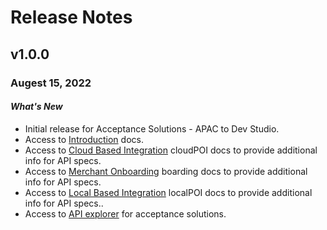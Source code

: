 # Release Notes

## v1.0.0 

### Augest 15, 2022

#### *What's New*
- Initial release for Acceptance Solutions - APAC to Dev Studio.
- Access to [Introduction](?path=docs/Getting-Started-APAC.md) docs.
- Access to [ Cloud Based Integration](?path=docs/CloudPOI.md) cloudPOI docs to provide additional info for API specs.
- Access to [ Merchant Onboarding](?path=docs/MerchantBoarding.md) boarding docs to provide additional info for API specs.
- Access to [ Local Based Integration](?path=docs/LocalPOI.md) localPOI docs to provide additional info for API specs..
- Access to [API explorer](../api?type=post&path=/v1/apis) for acceptance solutions.
